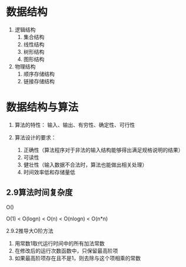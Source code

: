# 数据结构
1. 逻辑结构
    1. 集合结构
    2. 线性结构
    3. 树形结构
    4. 图形结构
2. 物理结构
    1. 顺序存储结构
    2. 链接存储结构
# 数据结构与算法
1. 算法的特性：
输入、输出、有穷性、确定性、可行性
2. 算法设计的要求：

    1. 正确性（算法程序对于非法的输入结构能够得出满足规格说明的结果）
    2. 可读性
    3. 健壮性（输入数据不合法时，算法也能做出相关处理）
    4. 时间效率低和存储量低
## 2.9算法时间复杂度
O()

O(1) < O(logn) < O(n) < O(nlogn) < O(n*n)

2.9.2推导大O阶方法
1. 用常数1取代运行时间中的所有加法常数
2. 在修改后的运行次数函数中，只保留最高阶项
3. 如果最高阶项存在且不是1，则去除与这个项相乘的常数
